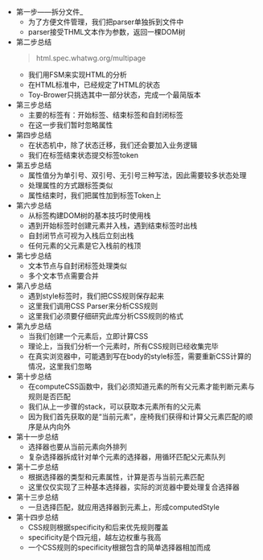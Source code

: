 - 第一步——拆分文件_
  - 为了方便文件管理，我们把parser单独拆到文件中
  - parser接受THML文本作为参数，返回一棵DOM树
- 第二步总结
  > html.spec.whatwg.org/multipage
  - 我们用FSM来实现HTML的分析
  - 在HTML标准中，已经规定了HTML的状态
  - Toy-Brower只挑选其中一部分状态，完成一个最简版本
- 第三步总结
  - 主要的标签有：开始标签、结束标签和自封闭标签
  - 在这一步我们暂时忽略属性
- 第四步总结
  - 在状态机中，除了状态迁移，我们还会要加入业务逻辑
  - 我们在标签结束状态提交标签token
- 第五步总结
  - 属性值分为单引号、双引号、无引号三种写法，因此需要较多状态处理
  - 处理属性的方式跟标签类似
  - 属性结束时，我们把属性加到标签Token上
- 第六步总结
  - 从标签构建DOM树的基本技巧时使用栈
  - 遇到开始标签时创建元素并入栈，遇到结束标签时出栈
  - 自封闭节点可视为入栈后立刻出栈
  - 任何元素的父元素是它入栈前的栈顶
- 第七步总结
  - 文本节点与自封闭标签处理类似
  - 多个文本节点需要合并
- 第八步总结
  - 遇到style标签时，我们把CSS规则保存起来
  - 这里我们调用CSS Parser来分析CSS规则
  - 这里我们必须要仔细研究此库分析CSS规则的格式
- 第九步总结
  - 当我们创建一个元素后，立即计算CSS
  - 理论上，当我们分析一个元素时，所有CSS规则已经收集完毕
  - 在真实浏览器中，可能遇到写在body的style标签，需要重新CSS计算的情况，这里我们忽略
- 第十步总结
  - 在computeCSS函数中，我们必须知道元素的所有父元素才能判断元素与规则是否匹配
  - 我们从上一步骤的stack，可以获取本元素所有的父元素
  - 因为我们首先获取的是“当前元素”，座椅我们获得和计算父元素匹配的顺序是从内向外
- 第十一步总结
  - 选择器也要从当前元素向外排列
  - 复杂选择器拆成针对单个元素的选择器，用循环匹配父元素队列
- 第十二步总结
  - 根据选择器的类型和元素属性，计算是否与当前元素匹配
  - 这里仅仅实现了三种基本选择器，实际的浏览器中要处理复合选择器
- 第十三步总结
  - 一旦选择匹配，就应用选择器到元素上，形成computedStyle
- 第十四步总结
  - CSS规则根据specificity和后来优先规则覆盖
  - specificity是个四元组，越左边权重与我高
  - 一个CSS规则的specificity根据包含的简单选择器相加而成
